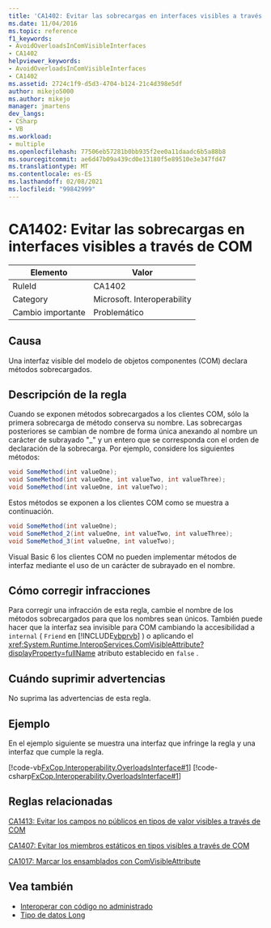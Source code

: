 ```yaml
---
title: 'CA1402: Evitar las sobrecargas en interfaces visibles a través de COM'
ms.date: 11/04/2016
ms.topic: reference
f1_keywords:
- AvoidOverloadsInComVisibleInterfaces
- CA1402
helpviewer_keywords:
- AvoidOverloadsInComVisibleInterfaces
- CA1402
ms.assetid: 2724c1f9-d5d3-4704-b124-21c4d398e5df
author: mikejo5000
ms.author: mikejo
manager: jmartens
dev_langs:
- CSharp
- VB
ms.workload:
- multiple
ms.openlocfilehash: 77506eb57281b0bb935f2ee0a11daadc6b5a88b8
ms.sourcegitcommit: ae6d47b09a439cd0e13180f5e89510e3e347fd47
ms.translationtype: MT
ms.contentlocale: es-ES
ms.lasthandoff: 02/08/2021
ms.locfileid: "99842999"
---
```

# <a name="ca1402-avoid-overloads-in-com-visible-interfaces"></a>CA1402: Evitar las sobrecargas en interfaces visibles a través de COM

|Elemento|Valor|
|-|-|
|RuleId|CA1402|
|Category|Microsoft. Interoperability|
|Cambio importante|Problemático|

## <a name="cause"></a>Causa
Una interfaz visible del modelo de objetos componentes (COM) declara métodos sobrecargados.

## <a name="rule-description"></a>Descripción de la regla
Cuando se exponen métodos sobrecargados a los clientes COM, sólo la primera sobrecarga de método conserva su nombre. Las sobrecargas posteriores se cambian de nombre de forma única anexando al nombre un carácter de subrayado "_" y un entero que se corresponda con el orden de declaración de la sobrecarga. Por ejemplo, considere los siguientes métodos:

```csharp
void SomeMethod(int valueOne);
void SomeMethod(int valueOne, int valueTwo, int valueThree);
void SomeMethod(int valueOne, int valueTwo);
```

Estos métodos se exponen a los clientes COM como se muestra a continuación.

```csharp
void SomeMethod(int valueOne);
void SomeMethod_2(int valueOne, int valueTwo, int valueThree);
void SomeMethod_3(int valueOne, int valueTwo);
```

Visual Basic 6 los clientes COM no pueden implementar métodos de interfaz mediante el uso de un carácter de subrayado en el nombre.

## <a name="how-to-fix-violations"></a>Cómo corregir infracciones
Para corregir una infracción de esta regla, cambie el nombre de los métodos sobrecargados para que los nombres sean únicos. También puede hacer que la interfaz sea invisible para COM cambiando la accesibilidad a `internal` ( `Friend` en [!INCLUDE[vbprvb](../code-quality/includes/vbprvb_md.md)] ) o aplicando el <xref:System.Runtime.InteropServices.ComVisibleAttribute?displayProperty=fullName> atributo establecido en `false` .

## <a name="when-to-suppress-warnings"></a>Cuándo suprimir advertencias
No suprima las advertencias de esta regla.

## <a name="example"></a>Ejemplo
En el ejemplo siguiente se muestra una interfaz que infringe la regla y una interfaz que cumple la regla.

[!code-vb[FxCop.Interoperability.OverloadsInterface#1](../code-quality/codesnippet/VisualBasic/ca1402-avoid-overloads-in-com-visible-interfaces_1.vb)]
[!code-csharp[FxCop.Interoperability.OverloadsInterface#1](../code-quality/codesnippet/CSharp/ca1402-avoid-overloads-in-com-visible-interfaces_1.cs)]

## <a name="related-rules"></a>Reglas relacionadas
[CA1413: Evitar los campos no públicos en tipos de valor visibles a través de COM](../code-quality/ca1413.md)

[CA1407: Evitar los miembros estáticos en tipos visibles a través de COM](../code-quality/ca1407.md)

[CA1017: Marcar los ensamblados con ComVisibleAttribute](/dotnet/fundamentals/code-analysis/quality-rules/ca1017)

## <a name="see-also"></a>Vea también

- [Interoperar con código no administrado](/dotnet/framework/interop/index)
- [Tipo de datos Long](/dotnet/visual-basic/language-reference/data-types/long-data-type)
